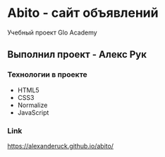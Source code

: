# Abito - сайт объявлений
Учебный проект Glo Academy

## Выполнил проект - Алекс Рук

### Технологии в проекте 
- HTML5
- CSS3
- Normalize
- JavaScript


### Link
https://alexanderuck.github.io/abito/
